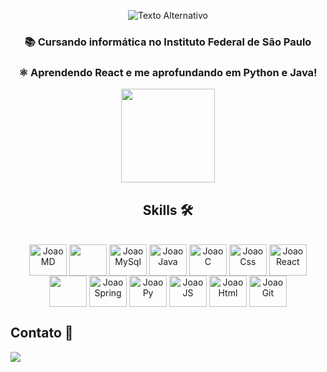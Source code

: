 <p align="center">
  <img src="https://imgur.com/pp6KbPW.gif" alt="Texto Alternativo">
</p>

<h3 align="center">📚 Cursando informática no Instituto Federal de São Paulo</h3> 
<h3 align="center">⚛ Aprendendo React e me aprofundando em Python e Java!
<br></h3>



<div align="center">
  <a href="https://github.com/JoaoAHaupt">
    <img height="150em" src="https://github-readme-stats.vercel.app/api/top-langs/?username=JoaoAHaupt&layout=compact&langs_count=7&theme=dracula"/>
  </a>
  <h2>Skills 🛠</h2> 
<div style="display: inline_block"><br>
    <img align="center" alt="JoaoMD" height="50" width="60" src="https://cdn.jsdelivr.net/gh/devicons/devicon@latest/icons/markdown/markdown-original.svg" />
  <img  align="center"  height="50" width="60" src="https://cdn.jsdelivr.net/gh/devicons/devicon@latest/icons/mariadb/mariadb-original-wordmark.svg" />
  <img align="center" alt="JoaoMySql"  height="50" width="60" src="https://cdn.jsdelivr.net/gh/devicons/devicon/icons/mysql/mysql-original-wordmark.svg" />
  <img align="center" alt="JoaoJava"  height="50" width="60"  src="https://cdn.jsdelivr.net/gh/devicons/devicon/icons/java/java-original.svg" />
  <img align="center" alt="JoaoC"  height="50" width="60"  src="https://cdn.jsdelivr.net/gh/devicons/devicon/icons/c/c-original.svg" />
  <img align="center" alt="JoaoCss"  height="50" width="60" src="https://cdn.jsdelivr.net/gh/devicons/devicon/icons/css3/css3-original-wordmark.svg" />
  <img align="center" alt="JoaoReact"  height="50" width="60" src="https://cdn.jsdelivr.net/gh/devicons/devicon/icons/react/react-original.svg" />
  <img align="center"   height="50" width="60" src="https://cdn.jsdelivr.net/gh/devicons/devicon@latest/icons/mongodb/mongodb-original.svg" />
  <img align="center" alt="JoaoSpring"  height="50" width="60" src="https://cdn.jsdelivr.net/gh/devicons/devicon/icons/spring/spring-original.svg" />

  <img align="center" alt="JoaoPy"  height="50" width="60" src="https://cdn.jsdelivr.net/gh/devicons/devicon@latest/icons/python/python-plain.svg" />

  <img align="center" alt="JoaoJS"  height="50" width="60" src="https://cdn.jsdelivr.net/gh/devicons/devicon/icons/javascript/javascript-original.svg" />
  <img align="center" alt="JoaoHtml"  height="50" width="60"  src="https://cdn.jsdelivr.net/gh/devicons/devicon/icons/html5/html5-original-wordmark.svg" />
  <img align="center" alt="JoaoGit"  height="50" width="60"  src="https://cdn.jsdelivr.net/gh/devicons/devicon/icons/git/git-original.svg" />
</div>

</div>







## Contato 📱
  <a href = "mailto:joao.haupt.profissional@gmail.com"><img src="https://img.shields.io/badge/-Gmail-%23333?style=for-the-badge&logo=gmail" target="_blank"></a>




